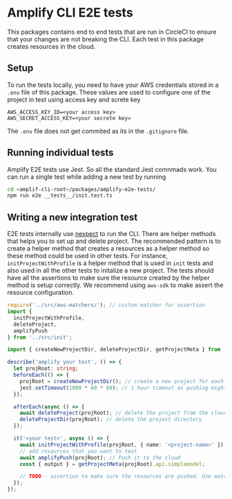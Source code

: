 # Amplify CLI E2E tests

This packages contains end to end tests that are run in CircleCI to ensure that your changes are not breaking the CLI. Each test in this package creates resources in the cloud.

## Setup
To run the tests locally, you need to have your AWS credentials stored in a `.env` file of this package. These values are used to configure one of the project in test using access key and screte key
```
AWS_ACCESS_KEY_ID=<your access key>
AWS_SECRET_ACCESS_KEY=<your secrete key>
```

The `.env` file does not get commited as its in the `.gitignore` file.

## Running individual tests
Amplify E2E tests use Jest. So all the standard Jest comnmads work. 
You can run a single test while adding a new test by running
```bash
cd <amplif-cli-root>/packages/amplify-e2e-tests/
npm run e2e __tests__/init.test.ts
```

## Writing a new integration test
E2E tests internally use [nexpect](https://www.npmjs.com/package/nexpect) to run the CLI. There are helper methods that helps you to set up and delete project. The recommended pattern is to create a helper method that creates a resources as a helper method so these method could be used in other tests. For instance, `initProjectWithProfile` is a helper method that is used in `init` tests and also used in all the other tests to initalize a new project. The tests should have all the assertions to make sure the resource created by the helper method is setup correctly. We recommend using `aws-sdk` to make assert the resource configuration.

```typescript
require('../src/aws-matchers/'); // custom matcher for assertion
import {
  initProjectWithProfile,
  deleteProject,
  amplifyPush
} from '../src/init';

import { createNewProjectDir, deleteProjectDir, getProjectMeta } from '../src/utils';

describe('amplify your test', () => {
  let projRoot: string;
  beforeEach(() => {
    projRoot = createNewProjectDir(); // create a new project for each test
    jest.setTimeout(1000 * 60 * 60); // 1 hour timeout as pushing might be slow
  });

  afterEach(async () => {
    await deleteProject(projRoot); // delete the project from the cloud
    deleteProjectDir(projRoot); // delete the project directory
  });

  it('<your test>', async () => {
    await initProjectWithProfile(projRoot, { name: '<project-name>' });
    // add resources that you want to test
    await amplifyPush(projRoot); // Push it to the cloud
    const { output } = getProjectMeta(projRoot).api.simplemodel;

    // TODO - assertion to make sure the resources are pushed. Use matcher
  });
});
```
